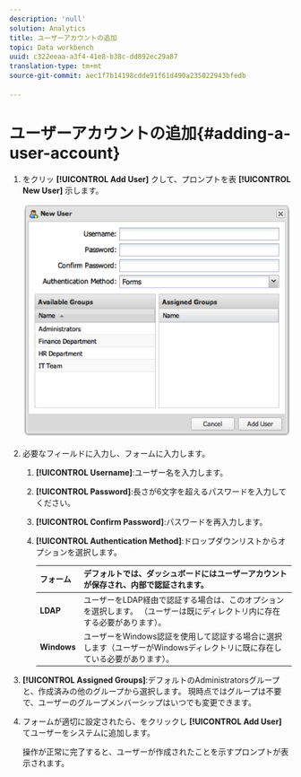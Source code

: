 ```yaml
---
description: 'null'
solution: Analytics
title: ユーザーアカウントの追加
topic: Data workbench
uuid: c322eeaa-a3f4-41e8-b38c-dd892ec29a87
translation-type: tm+mt
source-git-commit: aec1f7b14198cdde91f61d490a235022943bfedb

---
```



# ユーザーアカウントの追加{#adding-a-user-account}

1. をクリッ **[!UICONTROL Add User]** クして、プロンプトを表 **[!UICONTROL New User]** 示します。

   ![](assets/add_user_account.png)

1. 必要なフィールドに入力し、フォームに入力します。
   1. **[!UICONTROL Username]**:ユーザー名を入力します。
   1. **[!UICONTROL Password]**:長さが6文字を超えるパスワードを入力してください。
   1. **[!UICONTROL Confirm Password]**:パスワードを再入力します。
   1. **[!UICONTROL Authentication Method]**:ドロップダウンリストからオプションを選択します。

      | **フォーム** | デフォルトでは、ダッシュボードにはユーザーアカウントが保存され、内部で認証されます。 |
      |---|---|
      | **LDAP** | ユーザーをLDAP経由で認証する場合は、このオプションを選択します。 （ユーザーは既にディレクトリ内に存在する必要があります）。 |
      | **Windows** | ユーザーをWindows認証を使用して認証する場合に選択します（ユーザーがWindowsディレクトリに既に存在している必要があります）。 |

1. **[!UICONTROL Assigned Groups]**:デフォルトのAdministratorsグループと、作成済みの他のグループから選択します。 現時点ではグループは不要で、ユーザーのグループメンバーシップはいつでも変更できます。
1. フォームが適切に設定されたら、をクリックし **[!UICONTROL Add User]** てユーザーをシステムに追加します。

   操作が正常に完了すると、ユーザーが作成されたことを示すプロンプトが表示されます。